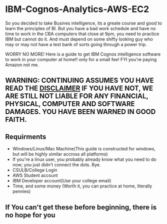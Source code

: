 # IBM-Cognos-Analytics-AWS-EC2
So you decided to take Busines intelligence, its a greate course and good to learn the principles of BI. But you have a bad work schedule and have no time to work in the CBA computers that close at 9pm, you need to practice IBM but cannot do it. And must depend on some shifty looking guy who may or may not have a test bank of sorts going through a power trip.

WORRY NO MORE! Here is a guide to get IBM Cognos intelligence software to work in your computer at home!! only for a small fee!
FYI you're paying Amazon not me.

## WARNING: CONTINUING ASSUMES YOU HAVE READ THE [DISCLAIMER](https://github.com/Waaped/IBM-Cognos-Analytics-AWS-EC2/blob/master/Disclaimer.md) IF YOU HAVE NOT, WE ARE STILL NOT LIABLE FOR ANY FINANCIAL, PHYSICAL, COMPUTER AND SOFTWARE DAMAGES. YOU HAVE BEEN WARNED IN GOOD FAITH.

## Requirments
* Windows/Linux/Mac Machine(This guide is constructed for windows, but will be highly similar accross all platforms)
* If you're a linux user, you probably already know what you need to do now; you just didn't connect the dots. Bye.
* CSULB/College Login
* AWS Student account
* IBM Developer account(Use your college email)
* Time, and some money (Worth it, you can practice at home, literally pennies) 
         
## If You can't get these before beginning, there is no hope for you
